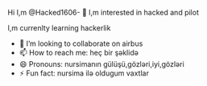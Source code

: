Hi I,m @Hacked1606- 👋 
I,m interested in hacked and pilot

I,m currenlty learning hackerlik 
- 💞️ I’m looking to collaborate on airbus
- 📫 How to reach me: heç bir şəklidə 
- 😄 Pronouns: nursimanın gülüşü,gözləri,iyi,gözləri
- ⚡ Fun fact: nursima ilə oldugum vaxtlar

<!---
Hacked1606/Hacked1606 is a ✨ special ✨ repository because its `README.md` (this file) appears on your GitHub profile.
You can click the Preview link to take a look at your changes.
--->
